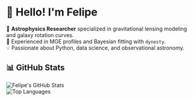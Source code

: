 # 👋 Hello! I'm Felipe  

💫 **Astrophysics Researcher** specialized in gravitational lensing modeling and galaxy rotation curves.  
🔭 Experienced in MGE profiles and Bayesian fitting with `dynesty`.  
💡 Passionate about Python, data science, and observational astronomy.


## 📊 GitHub Stats  
![Felipe's GitHub Stats](https://github-readme-stats.vercel.app/api?username=felipe285695&show_icons=true&theme=radical)  
![Top Languages](https://github-readme-stats.vercel.app/api/top-langs/?username=felipe285695&layout=compact&theme=radical)  
